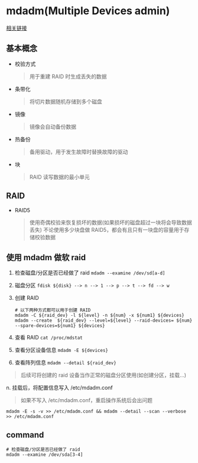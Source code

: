 # mdadm(Multiple Devices admin)

[相关链接](https://linux.cn/article-6085-1.html)

## 基本概念

- 校验方式
   > 用于重建 RAID 时生成丢失的数据

- 条带化
   > 将切片数据随机存储到多个磁盘

- 镜像
   > 镜像会自动备份数据

- 热备份
   > 备用驱动，用于发生故障时替换故障的驱动

- 块
   > RAID 读写数据的最小单元

## RAID

- RAID5
   > 使用奇偶校验来恢复损坏的数据(如果损坏的磁盘超过一块将会导致数据丢失)
   > 不论使用多少块盘做 RAID5，都会有且只有一块盘的容量用于存储校验数据

## 使用 mdadm 做软 raid

1. 检查磁盘/分区是否已经做了 raid
   `mdadm --examine /dev/sd[a-d]`

2. 磁盘分区
   `fdisk ${disk} --> n --> 1 --> p --> t --> fd --> w`

3. 创建 RAID

   ```shell
   # 以下两种方式都可以用于创建 RAID
   mdadm -C ${raid_dev} -l ${level} -n ${num} -x ${num1} ${devices}
   mdadm --create  ${raid_dev} --level=${level} --raid-devices= ${num} --spare-devices=${num1} ${devices}
   ```

4. 查看 RAID
   `cat /proc/mdstat`

5. 查看分区设备信息
   `mdadm -E ${devices}`

6. 查看阵列信息
   `mdadm --detail ${raid_dev}`

> 后续可将创建的 raid 设备当作正常的磁盘分区使用(如创建分区，挂载...)

n. 挂载后，将配置信息写入  /etc/mdadm.conf
   > 如果不写入 /etc/mdadm.conf，重启操作系统后会出问题

   `mdadm -E -s -v >> /etc/mdadm.conf && mdadm --detail --scan --verbose >> /etc/mdadm.conf`

## command

```shell
# 检查磁盘/分区是否已经做了 raid
mdadm --examine /dev/sda[3-4]

```
